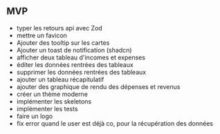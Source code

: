## MVP

-   typer les retours api avec Zod
-   mettre un favicon
-   Ajouter des tooltip sur les cartes
-   Ajouter un toast de notification (shadcn)
-   afficher deux tableau d'incomes et expenses
-   éditer les données rentrées des tableaux
-   supprimer les données rentrées des tableaux
-   ajouter un tableau récapitulatif
-   ajouter des graphique de rendu des dépenses et revenus
-   créer un thème moderne
-   implémenter les skeletons
-   implémenter les tests
-   faire un logo
-   fix error quand le user est déjà co, pour la récupération des données
<!-- -   ajouter une page dashboard avec météo, prise de notes, calendrier -->
